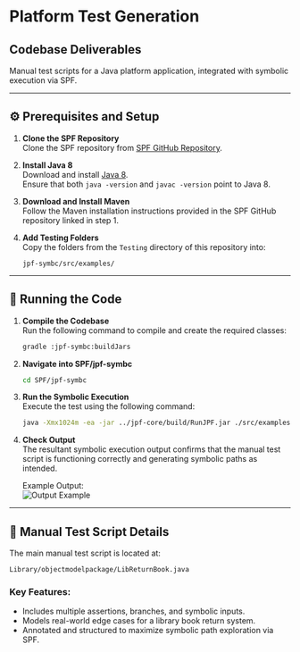 # Platform Test Generation 


## Codebase Deliverables
Manual test scripts for a Java platform application, integrated with symbolic execution via SPF.

---

## ⚙️ Prerequisites and Setup

1. **Clone the SPF Repository**  
    Clone the SPF repository from [SPF GitHub Repository](https://github.com/SymbolicPathFinder/jpf-symbc/tree/gradle-build).

2. **Install Java 8**  
    Download and install [Java 8](https://www.oracle.com/in/java/technologies/javase/javase8-archive-downloads.html).  
    Ensure that both `java -version` and `javac -version` point to Java 8.

3. **Download and Install Maven**  
    Follow the Maven installation instructions provided in the SPF GitHub repository linked in step 1.

4. **Add Testing Folders**  
    Copy the folders from the `Testing` directory of this repository into:  
    ```
    jpf-symbc/src/examples/
    ```

---

## 🚀 Running the Code

1. **Compile the Codebase**  
    Run the following command to compile and create the required classes:  
    ```bash
    gradle :jpf-symbc:buildJars
    ```

2. **Navigate into SPF/jpf-symbc**  
    ```bash
    cd SPF/jpf-symbc
    ```

3. **Run the Symbolic Execution**  
    Execute the test using the following command:  
    ```bash
    java -Xmx1024m -ea -jar ../jpf-core/build/RunJPF.jar ./src/examples/sidlibrary/objectmodelpackage/LibReturnBook.jpf
    ```

4. **Check Output**  
    The resultant symbolic execution output confirms that the manual test script is functioning correctly and generating symbolic paths as intended.

    Example Output:  
    ![Output Example](https://github.com/user-attachments/assets/347ccb33-196a-4e56-8430-052e2a24c0c9)

---

## 📝 Manual Test Script Details

The main manual test script is located at:  
```
Library/objectmodelpackage/LibReturnBook.java
```

### Key Features:
- Includes multiple assertions, branches, and symbolic inputs.
- Models real-world edge cases for a library book return system.
- Annotated and structured to maximize symbolic path exploration via SPF.
